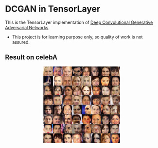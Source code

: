 # DCGAN in TensorLayer


This is the TensorLayer implementation of [Deep Convolutional Generative Adversarial Networks](http://arxiv.org/abs/1511.06434).

- This project is for learning purpose only, so quality of work is not assured.

    
## Result on celebA


<a href="http://tensorlayer.readthedocs.io">
<div align="center">
	<img src="img/result.png" width="50%" height="50%"/>
</div>
</a>
